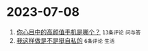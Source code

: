 # 2023-07-08

1. [你心目中的高颜值手机是哪个？](https://www.v2ex.com/t/955034) `13条评论` `问与答`
1. [我这样做是不是挺自私的](https://www.v2ex.com/t/955033) `6条评论` `生活`
